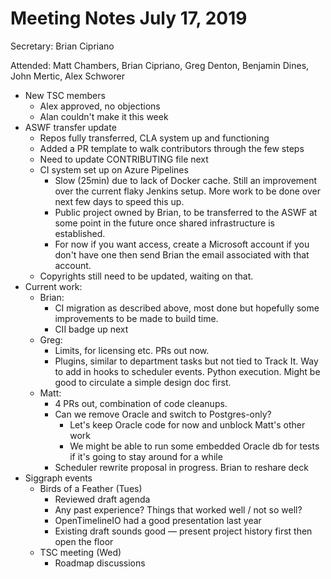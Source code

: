 # Meeting Notes July 17, 2019

Secretary: Brian Cipriano

Attended: Matt Chambers, Brian Cipriano, Greg Denton, Benjamin Dines, John Mertic, Alex Schworer

- New TSC members
  - Alex approved, no objections
  - Alan couldn't make it this week
- ASWF transfer update
  - Repos fully transferred, CLA system up and functioning
  - Added a PR template to walk contributors through the few steps
  - Need to update CONTRIBUTING file next
  - CI system set up on Azure Pipelines
    - Slow (25min) due to lack of Docker cache. Still an improvement over the current flaky
      Jenkins setup. More work to be done over next few days to speed this up.
    - Public project owned by Brian, to be transferred to the ASWF at some point in the future
      once shared infrastructure is established.
    - For now if you want access, create a Microsoft account if you don't have one then send
      Brian the email associated with that account.
  - Copyrights still need to be updated, waiting on that.
- Current work:
  - Brian:
    - CI migration as described above, most done but hopefully some improvements to be made
      to build time.
    - CII badge up next
  - Greg: 
    - Limits, for licensing etc. PRs out now.
    - Plugins, similar to department tasks but not tied to Track It. Way to add in hooks to scheduler events. Python execution. Might be good to circulate a simple design doc first.
  - Matt:
    - 4 PRs out, combination of code cleanups.
    - Can we remove Oracle and switch to Postgres-only?
      - Let's keep Oracle code for now and unblock Matt's other work
      - We might be able to run some embedded Oracle db for tests if it's going to stay around for a while
    - Scheduler rewrite proposal in progress. Brian to reshare deck
- Siggraph events
  - Birds of a Feather (Tues)
    - Reviewed draft agenda
    - Any past experience? Things that worked well / not so well?
    - OpenTimelineIO had a good presentation last year
    - Existing draft sounds good — present project history first then open the floor
  - TSC meeting (Wed)
    - Roadmap discussions
